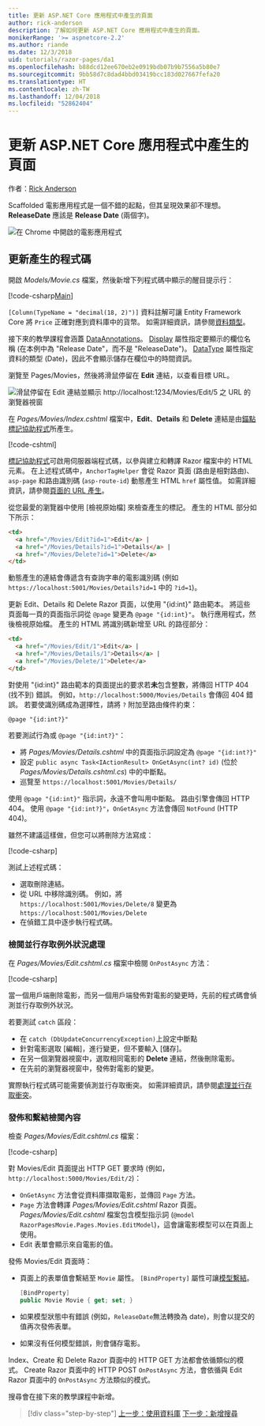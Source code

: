 ```yaml
---
title: 更新 ASP.NET Core 應用程式中產生的頁面
author: rick-anderson
description: 了解如何更新 ASP.NET Core 應用程式中產生的頁面。
monikerRange: '>= aspnetcore-2.2'
ms.author: riande
ms.date: 12/3/2018
uid: tutorials/razor-pages/da1
ms.openlocfilehash: b88dcd12ee670eb2e0919bdb07b9b7556a5b80e7
ms.sourcegitcommit: 9bb58d7c8dad4bbd03419bcc183d027667fefa20
ms.translationtype: HT
ms.contentlocale: zh-TW
ms.lasthandoff: 12/04/2018
ms.locfileid: "52862404"
---
```

# <a name="update-the-generated-pages-in-an-aspnet-core-app"></a>更新 ASP.NET Core 應用程式中產生的頁面

作者：[Rick Anderson](https://twitter.com/RickAndMSFT)

Scaffolded 電影應用程式是一個不錯的起點，但其呈現效果卻不理想。 **ReleaseDate** 應該是 **Release Date** (兩個字)。

![在 Chrome 中開啟的電影應用程式](sql/_static/m55.png)

## <a name="update-the-generated-code"></a>更新產生的程式碼

開啟 *Models/Movie.cs* 檔案，然後新增下列程式碼中顯示的醒目提示行：

[!code-csharp[Main](~/tutorials/razor-pages/razor-pages-start/sample/RazorPagesMovie22/Models/MovieDateFixed.cs?name=snippet_1&highlight=12,17)]

`[Column(TypeName = "decimal(18, 2)")]` 資料註解可讓 Entity Framework Core 將 `Price` 正確對應到資料庫中的貨幣。 如需詳細資訊，請參閱[資料類型](/ef/core/modeling/relational/data-types)。

接下來的教學課程會涵蓋 [DataAnnotations](/aspnet/mvc/overview/older-versions/mvc-music-store/mvc-music-store-part-6)。 [Display](/dotnet/api/microsoft.aspnetcore.mvc.modelbinding.metadata.displaymetadata) 屬性指定要顯示的欄位名稱 (在本例中為 "Release Date"，而不是 "ReleaseDate")。 [DataType](/dotnet/api/microsoft.aspnetcore.mvc.dataannotations.internal.datatypeattributeadapter) 屬性指定資料的類型 (Date)，因此不會顯示儲存在欄位中的時間資訊。

瀏覽至 Pages/Movies，然後將滑鼠停留在 **Edit** 連結，以查看目標 URL。

![滑鼠停留在 Edit 連結並顯示 http://localhost:1234/Movies/Edit/5 之 URL 的瀏覽器視窗](~/tutorials/razor-pages/da1/edit7.png)

在 *Pages/Movies/Index.cshtml* 檔案中，**Edit**、**Details**  和 **Delete** 連結是由[錨點標記協助程式](xref:mvc/views/tag-helpers/builtin-th/anchor-tag-helper)所產生。

[!code-cshtml[](~/tutorials/razor-pages/razor-pages-start/snapshot_sample/RazorPagesMovie/Pages/Movies/Index.cshtml?highlight=16-18&range=32-)]

[標記協助程式](xref:mvc/views/tag-helpers/intro)可啟用伺服器端程式碼，以參與建立和轉譯 Razor 檔案中的 HTML 元素。 在上述程式碼中，`AnchorTagHelper` 會從 Razor 頁面 (路由是相對路由)、`asp-page` 和路由識別碼 (`asp-route-id`) 動態產生 HTML `href` 屬性值。 如需詳細資訊，請參閱[頁面的 URL 產生](xref:razor-pages/index#url-generation-for-pages)。

從您最愛的瀏覽器中使用 [檢視原始檔] 來檢查產生的標記。 產生的 HTML 部分如下所示：

```html
<td>
  <a href="/Movies/Edit?id=1">Edit</a> |
  <a href="/Movies/Details?id=1">Details</a> |
  <a href="/Movies/Delete?id=1">Delete</a>
</td>
```

動態產生的連結會傳遞含有查詢字串的電影識別碼 (例如 `https://localhost:5001/Movies/Details?id=1` 中的 `?id=1`)。

更新 Edit、Details 和 Delete Razor 頁面，以使用 "{id:int}" 路由範本。 將這些頁面每一頁的頁面指示詞從 `@page` 變更為 `@page "{id:int}"`。 執行應用程式，然後檢視原始檔。 產生的 HTML 將識別碼新增至 URL 的路徑部分：

```html
<td>
  <a href="/Movies/Edit/1">Edit</a> |
  <a href="/Movies/Details/1">Details</a> |
  <a href="/Movies/Delete/1">Delete</a>
</td>
```

對使用 "{id:int}" 路由範本的頁面提出的要求若**未**包含整數，將傳回 HTTP 404 (找不到) 錯誤。 例如，`http://localhost:5000/Movies/Details` 會傳回 404 錯誤。 若要使識別碼成為選擇性，請將 `?` 附加至路由條件約束：

 ```cshtml
@page "{id:int?}"
```

若要測試行為或 `@page "{id:int?}"`：

* 將 *Pages/Movies/Details.cshtml* 中的頁面指示詞設定為 `@page "{id:int?}"`
* 設定 `public async Task<IActionResult> OnGetAsync(int? id)` (位於 *Pages/Movies/Details.cshtml.cs*) 中的中斷點。
* 巡覽至 `https://localhost:5001/Movies/Details/`

使用 `@page "{id:int}"` 指示詞，永遠不會叫用中斷點。 路由引擎會傳回 HTTP 404。 使用 `@page "{id:int?}"`，`OnGetAsync` 方法會傳回 `NotFound` (HTTP 404)。

雖然不建議這樣做，但您可以將刪除方法寫成：

[!code-csharp[](~/tutorials/razor-pages/razor-pages-start/sample/RazorPagesMovie22/Pages/Movies/Delete.cshtml.cs?name=snippet)]

測試上述程式碼：

* 選取刪除連結。
* 從 URL 中移除識別碼。 例如，將 `https://localhost:5001/Movies/Delete/8` 變更為 `https://localhost:5001/Movies/Delete`
* 在偵錯工具中逐步執行程式碼。

### <a name="review-concurrency-exception-handling"></a>檢閱並行存取例外狀況處理

在 *Pages/Movies/Edit.cshtml.cs* 檔案中檢閱 `OnPostAsync` 方法：

[!code-csharp[](~/tutorials/razor-pages/razor-pages-start/sample/RazorPagesMovie22/Pages/Movies/Edit.cshtml.cs?name=snippet)]

當一個用戶端刪除電影，而另一個用戶端發佈對電影的變更時，先前的程式碼會偵測並行存取例外狀況。

若要測試 `catch` 區段：

* 在 `catch (DbUpdateConcurrencyException)`上設定中斷點
* 針對電影選取 [編輯]，進行變更，但不要輸入 [儲存]。
* 在另一個瀏覽器視窗中，選取相同電影的 **Delete** 連結，然後刪除電影。
* 在先前的瀏覽器視窗中，發佈對電影的變更。

實際執行程式碼可能需要偵測並行存取衝突。 如需詳細資訊，請參閱[處理並行存取衝突](xref:data/ef-rp/concurrency)。

### <a name="posting-and-binding-review"></a>發佈和繫結檢閱內容

檢查 *Pages/Movies/Edit.cshtml.cs* 檔案：

[!code-csharp[](~/tutorials/razor-pages/razor-pages-start/snapshot_sample/RazorPagesMovie/Pages/Movies/Edit21.cshtml.cs?name=snippet2)]

對 Movies/Edit 頁面提出 HTTP GET 要求時 (例如，`http://localhost:5000/Movies/Edit/2`)：

* `OnGetAsync` 方法會從資料庫擷取電影，並傳回 `Page` 方法。 
* `Page` 方法會轉譯 *Pages/Movies/Edit.cshtml* Razor 頁面。 *Pages/Movies/Edit.cshtml* 檔案包含模型指示詞 (`@model RazorPagesMovie.Pages.Movies.EditModel`)，這會讓電影模型可以在頁面上使用。
* Edit 表單會顯示來自電影的值。

發佈 Movies/Edit 頁面時：

* 頁面上的表單值會繫結至 `Movie` 屬性。 `[BindProperty]` 屬性可讓[模型繫結](xref:mvc/models/model-binding)。

  ```csharp
  [BindProperty]
  public Movie Movie { get; set; }
  ```

* 如果模型狀態中有錯誤 (例如，`ReleaseDate`無法轉換為 date)，則會以提交的值再次發佈表單。
* 如果沒有任何模型錯誤，則會儲存電影。

Index、Create 和 Delete Razor 頁面中的 HTTP GET 方法都會依循類似的模式。 Create Razor 頁面中的 HTTP POST `OnPostAsync` 方法，會依循與 Edit Razor 頁面中的 `OnPostAsync` 方法類似的模式。

搜尋會在接下來的教學課程中新增。

> [!div class="step-by-step"]
> [上一步：使用資料庫](xref:tutorials/razor-pages/sql)
> [下一步：新增搜尋](xref:tutorials/razor-pages/search)
